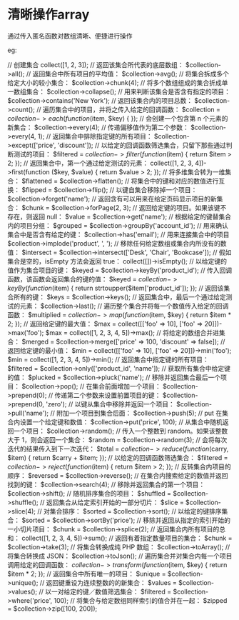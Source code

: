 # 清晰操作array
通过传入匿名函数对数组清晰、便捷进行操作

eg:

// 创建集合 collect([1, 2, 3]);
// 返回该集合所代表的底层数组： $collection->all();
// 返回集合中所有项目的平均值： $collection->avg();
// 将集合拆成多个给定大小的较小集合： $collection->chunk(4);
// 将多个数组组成的集合折成单一数组集合： $collection->collapse();
// 用来判断该集合是否含有指定的项目： $collection->contains('New York');
// 返回该集合内的项目总数： $collection->count();
// 遍历集合中的项目，并将之传入给定的回调函数： $collection = $collection->each(function ($item, $key) {
});
// 会创建一个包含第 n 个元素的新集合： $collection->every(4);
// 传递偏移值作为第二个参数： $collection->every(4, 1);
// 返回集合中排除指定键的所有项目： $collection->except(['price', 'discount']);
// 以给定的回调函数筛选集合，只留下那些通过判断测试的项目： $filtered = $collection->filter(function ($item) {
    return $item > 2;
});
// 返回集合中，第一个通过给定测试的元素： collect([1, 2, 3, 4])->first(function ($key, $value) {
    return $value > 2;
});
// 将多维集合转为一维集合： $flattened = $collection->flatten();
// 将集合中的键和对应的数值进行互换： $flipped = $collection->flip();
// 以键自集合移除掉一个项目： $collection->forget('name');
// 返回含有可以用来在给定页码显示项目的新集合： $chunk = $collection->forPage(2, 3);
// 返回给定键的项目。如果该键不存在，则返回 null： $value = $collection->get('name');
// 根据给定的键替集合内的项目分组： $grouped = $collection->groupBy('account_id');
// 用来确认集合中是否含有给定的键： $collection->has('email');
// 用来连接集合中的项目 $collection->implode('product', ', ');
// 移除任何给定数组或集合内所没有的数值： $intersect = $collection->intersect(['Desk', 'Chair', 'Bookcase']);
// 假如集合是空的，isEmpty 方法会返回 true： collect([])->isEmpty();
// 以给定键的值作为集合项目的键： $keyed = $collection->keyBy('product_id');
// 传入回调函数，该函数会返回集合的键的值： $keyed = $collection->keyBy(function ($item) {
    return strtoupper($item['product_id']);
});
// 返回该集合所有的键： $keys = $collection->keys();
// 返回集合中，最后一个通过给定测试的元素： $collection->last();
// 遍历整个集合并将每一个数值传入给定的回调函数： $multiplied = $collection->map(function ($item, $key) {
    return $item * 2;
});
// 返回给定键的最大值： $max = collect([['foo' => 10], ['foo' => 20]])->max('foo');
$max = collect([1, 2, 3, 4, 5])->max();
// 将给定的数组合并进集合： $merged = $collection->merge(['price' => 100, 'discount' => false]);
// 返回给定键的最小值： $min = collect([['foo' => 10], ['foo' => 20]])->min('foo');
$min = collect([1, 2, 3, 4, 5])->min();
// 返回集合中指定键的所有项目： $filtered = $collection->only(['product_id', 'name']);
// 获取所有集合中给定键的值： $plucked = $collection->pluck('name');
// 移除并返回集合最后一个项目： $collection->pop();
// 在集合前面增加一个项目： $collection->prepend(0);
// 传递第二个参数来设置前置项目的键： $collection->prepend(0, 'zero');
// 以键从集合中移除并返回一个项目： $collection->pull('name');
// 附加一个项目到集合后面： $collection->push(5);
// put 在集合内设置一个给定键和数值： $collection->put('price', 100);
// 从集合中随机返回一个项目： $collection->random();
// 传入一个整数到 random。如果该整数大于 1，则会返回一个集合： $random = $collection->random(3);
// 会将每次迭代的结果传入到下一次迭代： $total = $collection->reduce(function ($carry, $item) {
    return $carry + $item;
});
// 以给定的回调函数筛选集合： $filtered = $collection->reject(function ($item) {
    return $item > 2;
});
// 反转集合内项目的顺序： $reversed = $collection->reverse();
// 在集合内搜索给定的数值并返回找到的键： $collection->search(4);
// 移除并返回集合的第一个项目： $collection->shift();
// 随机排序集合的项目： $shuffled = $collection->shuffle();
// 返回集合从给定索引开始的一部分切片： $slice = $collection->slice(4);
// 对集合排序： $sorted = $collection->sort();
// 以给定的键排序集合： $sorted = $collection->sortBy('price');
// 移除并返回从指定的索引开始的一小切片项目： $chunk = $collection->splice(2);
// 返回集合内所有项目的总和： collect([1, 2, 3, 4, 5])->sum();
// 返回有着指定数量项目的集合： $chunk = $collection->take(3);
// 将集合转换成纯 PHP 数组： $collection->toArray();
// 将集合转换成 JSON： $collection->toJson();
// 遍历集合并对集合内每一个项目调用给定的回调函数： $collection->transform(function ($item, $key) {
    return $item * 2;
});
// 返回集合中所有唯一的项目： $unique = $collection->unique();
// 返回键重设为连续整数的的新集合： $values = $collection->values();
// 以一对给定的键／数值筛选集合： $filtered = $collection->where('price', 100);
// 将集合与给定数组同样索引的值合并在一起： $zipped = $collection->zip([100, 200]);
